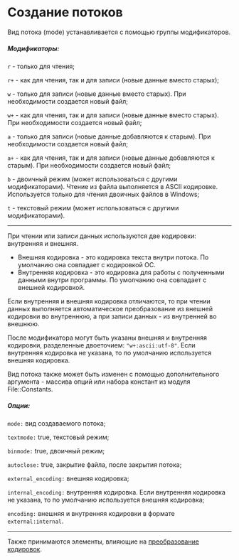 # Создание потоков
[](appio)

Вид потока (mode) устанавливается с помощью группы модификаторов.

##### Модификаторы:

`r` - только для чтения;

`r+` - как для чтения, так и для записи (новые данные вместо старых);

`w` - только для записи (новые данные вместо старых). При необходимости создается новый файл;

`w+` - как для чтения, так и для записи (новые данные вместо старых). При необходимости создается новый файл;

`a` - только для записи (новые данные добавляются к старым). При необходимости создается новый файл;

`a+` - как для чтения, так и для записи (новые данные добавляются к старым). При необходимости создается новый файл;

`b` - двоичный режим (может использоваться с другими модификаторами). Чтение из файла выполняется в ASCII кодировке. Используется только для чтения двоичных файлов в Windows;

`t` - текстовый режим (может использоваться с другими модификаторами).

*****

При чтении или записи данных используются две кодировки: внутренняя и внешняя.

+ Внешняя кодировка - это кодировка текста внутри потока. По умолчанию она совпадает с кодировкой ОС.
+ Внутренняя кодировка - это кодировка для работы с полученными данными внутри программы. По умолчанию она совпадает с внешней кодировкой.

Если внутренняя и внешняя кодировка отличаются, то при чтении данных выполняется автоматическое преобразование из внешней кодировки во внутреннюю, а при записи данных - из внутренней во внешнюю.

После модификатора могут быть указаны внешняя и внутренняя кодировки, разделенные двоеточием: `"w+:ascii:utf-8"`. Если внутренняя кодировка не указана, то по умолчанию используется внешняя кодировка.

Вид потока также может быть изменен с помощью дополнительного аргумента - массива опций или набора констант из модуля File::Constants.

##### Опции:

`mode:` вид создаваемого потока;

`textmode:` true, текстовый режим;

`binmode:` true, двоичный режим;

`autoclose:` true, закрытие файла, после закрытия потока;

`external_encoding:` внешняя кодировка;

`internal_encoding:` внутренняя кодировка. Если внутренняя кодировка не указана, то по умолчанию используется внешняя кодировка;

`encoding:` внешняя и внутренняя кодировки в формате `external:internal`.

*****

Также принимаются элементы, влияющие на [преобразование кодировок](appencode).